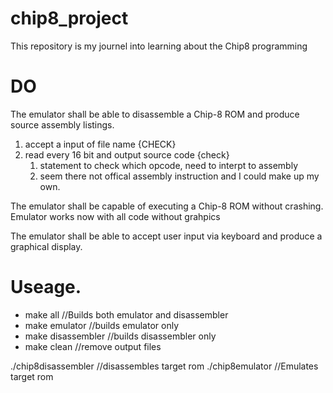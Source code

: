 # chip8_project
This repository is my journel into learning about the Chip8 programming 

# DO 
The emulator shall be able to disassemble a Chip-8 ROM and produce source assembly listings.
1. accept a input of file name {CHECK}
2. read every 16 bit and output source code {check}
	1. statement to check which opcode, need to interpt to assembly
	2. seem there not offical assembly instruction and I could make up my own.

The emulator shall be capable of executing a Chip-8 ROM without crashing.
	Emulator works now with all code without grahpics

The emulator shall be able to accept user input via keyboard and produce a graphical display.

# Useage.

* make all  				//Builds both emulator and disassembler
* make emulator				//builds emulator only
* make disassembler			//builds disassembler only
* make clean				//remove output files

./chip8disassembler	<rom file>	//disassembles target rom
./chip8emulator		<rom file>	//Emulates target rom
